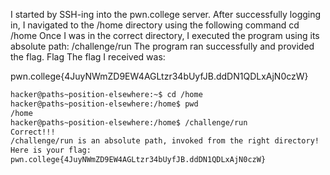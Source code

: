 I started by SSH-ing into the pwn.college server.
After successfully logging in, I navigated to the /home directory using the following command
cd /home
Once I was in the correct directory, I executed the program using its absolute path:
/challenge/run
The program ran successfully and provided the flag.
Flag
The flag I received was:

pwn.college{4JuyNWmZD9EW4AGLtzr34bUyfJB.ddDN1QDLxAjN0czW}
```bash 
hacker@paths~position-elsewhere:~$ cd /home
hacker@paths~position-elsewhere:/home$ pwd
/home
hacker@paths~position-elsewhere:/home$ /challenge/run
Correct!!!
/challenge/run is an absolute path, invoked from the right directory!
Here is your flag:
pwn.college{4JuyNWmZD9EW4AGLtzr34bUyfJB.ddDN1QDLxAjN0czW}
```